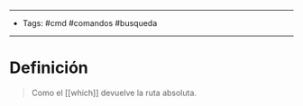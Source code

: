 --------------------
- Tags: #cmd #comandos #busqueda 
-----------------------------
# Definición

> Como el [[which]] devuelve la ruta absoluta.